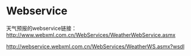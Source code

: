 # Webservice

天气预报的webservice链接：http://www.webxml.com.cn/WebServices/WeatherWebService.asmx

http://webservice.webxml.com.cn/WebServices/WeatherWS.asmx?wsdl

